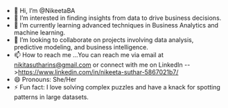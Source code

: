 - 👋 Hi, I’m @NikeetaBA
- 👀 I’m interested in finding insights from data to drive business decisions.
- 🌱 I’m currently learning advanced techniques in Business Analytics and machine learning. 
- 💞️ I’m looking to collaborate on projects involving data analysis, predictive modeling, and business intelligence.
- 📫 How to reach me ...You can reach me via email at nikitasutharins@gmail.com or connect with me on LinkedIn -->https://www.linkedin.com/in/nikeeta-suthar-5867021b7/
- 😄 Pronouns: She/Her
- ⚡ Fun fact: I love solving complex puzzles and have a knack for spotting patterns in large datasets.

<!---
NikeetaBA/NikeetaBA is a ✨ special ✨ repository because its `README.md` (this file) appears on your GitHub profile.
You can click the Preview link to take a look at your changes.
--->
